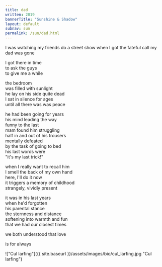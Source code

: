 ```yaml
---
title: dad
written: 2019
bannerTitle: "Sunshine & Shadow" 
layout: default
subnav: sun
permalink: /sun/dad.html
---
```


<div class="poem">
I was watching my friends  
do a street show  
when I got the fateful call  
my dad  
was gone  


I got there in time  
to ask the guys  
to give me a while  


the bedroom  
was filled with sunlight  
he lay on his side quite dead  
I sat in silence for ages  
until all there was was peace  


he had been going for years  
his mind leading the way  
funny to the last  
mam found him struggling  
half in and out of his trousers  
mentally defeated  
by the task of going to bed  
his last words were  
"it's my last trick!"  


when I really want to recall him  
I smell the back of my own hand  
here, I'll do it now  
it triggers a memory of childhood  
strangely, vividly present  


it was in his last years  
when he'd forgotten  
his parental stance  
the sternness and distance  
softening into warmth and fun  
that we had our closest times  


we both understood
that love

is for always
</div>

!["Cul larfing"]({{ site.baseurl }}/assets/images/bio/cul_larfing.jpg "Cul larfing")
